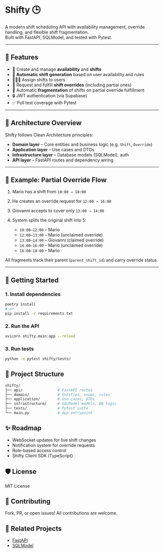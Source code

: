 # Shifty 🕒

A modern shift scheduling API with availability management, override handling, and flexible shift fragmentation.  
Built with FastAPI, SQLModel, and tested with Pytest.

---

## 🔧 Features

- 📆 Create and manage **availability** and **shifts**
- 🧠 **Automatic shift generation** based on user availability and rules
- 🧑‍🤝‍🧑 Assign shifts to users
- 🔁 Request and fulfill **shift overrides** (including partial ones)
- 🧩 Automatic **fragmentation** of shifts on partial override fulfillment
- 🔒 JWT authentication (via Supabase)
- ✅ Full test coverage with Pytest

---

## 🧱 Architecture Overview

Shifty follows Clean Architecture principles:

- **Domain layer** – Core entities and business logic (e.g. `Shift`, `Override`)
- **Application layer** – Use cases and DTOs
- **Infrastructure layer** – Database models (SQLModel), auth
- **API layer** – FastAPI routes and dependency wiring

---

## 📐 Example: Partial Override Flow

1. Mario has a shift from `10:00 → 18:00`
2. He creates an override request for `12:00 → 16:00`
3. Giovanni accepts to cover only `13:00 → 14:00`
4. System splits the original shift into 5:

    - `10:00–12:00` – Mario
    - `12:00–13:00` – Mario (unclaimed override)
    - `13:00–14:00` – Giovanni (claimed override)
    - `14:00–16:00` – Mario (unclaimed override)
    - `16:00–18:00` – Mario

All fragments track their parent (`parent_shift_id`) and carry override status.

---

## 🚀 Getting Started

### 1. Install dependencies

```bash
poetry install
# or
pip install -r requirements.txt
```

### 2. Run the API

```bash
uvicorn shifty.main:app --reload
```

### 3. Run tests

```bash
python -m pytest shifty/tests/
```

## 📂 Project Structure

```bash
shifty/
├── api/                # FastAPI routes
├── domain/             # Entities, enums, rules
├── application/        # Use cases, DTOs
├── infrastructure/     # SQLModel models, DB logic
├── tests/              # Pytest suite
└── main.py             # App entrypoint
```

## ✨ Roadmap

- WebSocket updates for live shift changes
- Notification system for override requests
- Role-based access control
- Shifty Client SDK (TypeScript)

## 🛡 License

MIT License

## 🤝 Contributing

Fork, PR, or open issues! All contributions are welcome.

##  🔗 Related Projects

- [FastAPI](https://fastapi.tiangolo.com/)
- [SQLModel](https://sqlmodel.tiangolo.com/)
